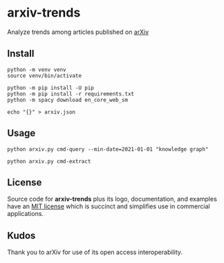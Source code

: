 # arxiv-trends

Analyze trends among articles published on [arXiv](https://arxiv.org/help/api)


## Install

```
python -m venv venv
source venv/bin/activate

python -m pip install -U pip
python -m pip install -r requirements.txt 
python -m spacy download en_core_web_sm

echo "{}" > arxiv.json
```


## Usage

```
python arxiv.py cmd-query --min-date=2021-01-01 "knowledge graph"
```

```
python arxiv.py cmd-extract
```


## License

Source code for **arxiv-trends** plus its logo, documentation, and
examples have an [MIT license](https://spdx.org/licenses/MIT.html)
which is succinct and simplifies use in commercial applications.


## Kudos

Thank you to arXiv for use of its open access interoperability.
